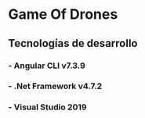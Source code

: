 # Game Of Drones 
 
 
 
## Tecnologías de desarrollo
### - Angular CLI v7.3.9
### - .Net Framework v4.7.2
### - Visual Studio 2019
